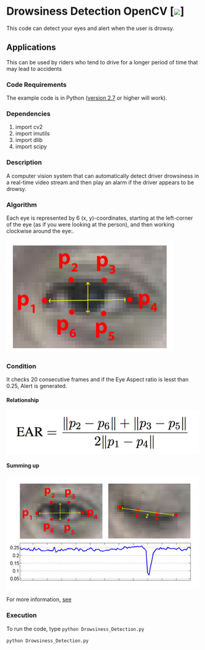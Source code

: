 # Drowsiness Detection OpenCV [![](https://img.shields.io/github/license/sourcerer-io/hall-of-fame.svg?colorB=ff0000)]
This code can detect your eyes and alert when the user is drowsy.


## Applications
This can be used by riders who tend to drive for a longer period of time that may lead to accidents


### Code Requirements
The example code is in Python ([version 2.7](https://www.python.org/download/releases/2.7/) or higher will work). 

### Dependencies

1) import cv2
2) import imutils
3) import dlib
4) import scipy


### Description

A computer vision system that can automatically detect driver drowsiness in a real-time video stream and then play an alarm if the driver appears to be drowsy.

### Algorithm

Each eye is represented by 6 (x, y)-coordinates, starting at the left-corner of the eye (as if you were looking at the person), and then working clockwise around the eye:.

<img src="https://github.com/aswinkumarpm/Drowsiness_Detection/blob/master/eye1.jpg">

### Condition

It checks 20 consecutive frames and if the Eye Aspect ratio is lesst than 0.25, Alert is generated.

#### Relationship

<img src="https://github.com/aswinkumarpm/Drowsiness_Detection/blob/master/eye2.png">

#### Summing up

<img src="https://github.com/aswinkumarpm/Drowsiness_Detection/blob/master/eye3.jpg">


For more information, [see](https://www.pyimagesearch.com/2017/05/08/drowsiness-detection-opencv/)




### Execution
To run the code, type `python Drowsiness_Detection.py`

```
python Drowsiness_Detection.py
```
